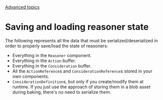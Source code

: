 
[Advanced topics](./advanced.md)

# Saving and loading reasoner state

The following represents all the data that must be serialized/deserialized in order to properly save/load the state of reasoners:
* Everything in the `Reasoner` component.
* Everything in the `Action` buffer.
* Everything in the `Consideration` buffer.
* All the `ActionReference`s and `ConsiderationReference`s stored in your own components.
* `ConsiderationDefinition`s, but only if you create/modify them at runtime. If you just use the approach of storing them in a blob asset during baking, there's no need to serialize them.